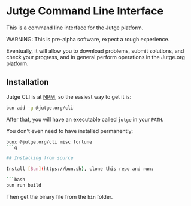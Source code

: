 # Jutge Command Line Interface

This is a command line interface for the Jutge platform. 

WARNING: This is pre-alpha software, expect a rough experience.

Eventually, it will allow you to download problems, submit solutions, and check your progress, and in general perform operations in the Jutge.org platform.

## Installation

Jutge CLI is at [NPM](https://www.npmjs.com/package/@jutge.org/cli), so the easiest way to get it is:

```bash
bun add -g @jutge.org/cli
```

After that, you will have an executable called `jutge` in your `PATH`.

You don't even need to have installed permanently:

```bash
bunx @jutge.org/cli misc fortune
```g

## Installing from source

Install [Bun](https://bun.sh), clone this repo and run:

```bash
bun run build
```

Then get the binary file from the `bin` folder.


